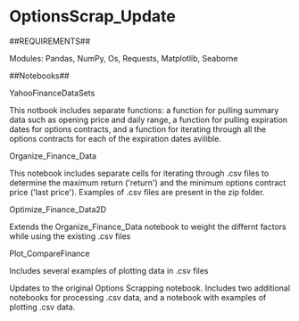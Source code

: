 # OptionsScrap_Update
##REQUIREMENTS##

Modules: Pandas, NumPy, Os, Requests, Matplotlib, Seaborne

##Notebooks##

YahooFinanceDataSets

This notbook includes separate functions: a function for pulling summary data such as opening price and daily range, a function for pulling expiration dates for options contracts, and a function for iterating through all the options contracts for each of the expiration dates avilible.

Organize_Finance_Data

This notebook includes separate cells for iterating through .csv files to determine the maximum return ('return') and the minimum options contract price ('last price').  Examples of .csv files are present in the zip folder.   

Optimize_Finance_Data2D

Extends the Organize_Finance_Data notebook to weight the differnt factors while using the existing .csv files

Plot_CompareFinance

Includes several examples of plotting data in .csv files


Updates to the original Options Scrapping notebook.  Includes two additional notebooks for processing .csv data, and a notebook with examples of plotting .csv data.
